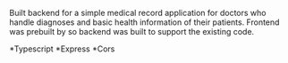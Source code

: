Built backend for a simple medical record application for doctors who handle diagnoses and basic health information of their patients. Frontend was prebuilt by so backend was built to support the existing code.

*Typescript
*Express
*Cors
